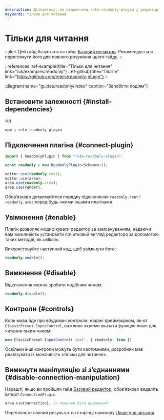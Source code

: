 ```yaml
---
description: Дізнайтеся, як підключити rete-readonly-plugin у редакторі вузлів, щоб зробити його вузли та з’єднання доступними лише для читання, за допомогою цього вичерпного гайду
keywords: тільки для читання
---
```


# Тільки для читання

::alert
Цей гайд базується на гайді [Базовий редактор](/uk/docs/guides/basic). Рекомендується переглянути його для повного розуміння цього гайду.
::

::references
:ref-example{title="Тільки для читання" link="/uk/examples/readonly"}
:ref-github{title="Плагін" link="https://github.com/retejs/readonly-plugin"}
::

:diagram{name="guides/readonly/index" caption="Запобігти подіям"}

## Встановити залежності {#install-dependencies}

:kit

```bash
npm i rete-readonly-plugin
```

## Підключення плагіна {#connect-plugin}

```ts
import { ReadonlyPlugin } from "rete-readonly-plugin";

const readonly = new ReadonlyPlugin<Schemes>();

editor.use(readonly.root);
editor.use(area);
area.use(readonly.area);
area.use(render);
```

Обов’язково дотримуйтеся порядку підключення `readonly.root` і `readonly.area` перед будь-якими іншими плагінами.

## Увімкнення {#enable}

Плагін дозволяє модифікувати редактор за замовчуванням, надаючи вам можливість установити початковий вигляд редактора за допомогою таких методів, як `addNode`.

Використовуйте наступний код, щоб увімкнути його:

```ts
readonly.enable();
```

## Вимкнення {#disable}

Відключення можна зробити подібним чином:

```ts
readonly.disable();
```

## Контроли {#controls}

Коли мова йде про вбудовані контроли, надані фреймворком, як-от `ClassicPreset.InputControl`, важливо окремо вказати функцію лише для читання таким чином:

```ts
new ClassicPreset.InputControl('text', { readonly: true })
```

Оскільки інші контроли можуть бути кастомними, розробник має реалізувати їх можливість «тільки для читання».

## Вимкнути маніпуляцію зі з’єднаннями {#disable-connection-manipulation}

Нарешті, якщо ви пройшли гайд [Базовий редактор](/uk/docs/guides/basic), обов’язково видаліть імпорт `ConnectionPlugin`.

```ts
area.use(connection); // повинен бути видалений
```

Перегляньте повний результат на сторінці прикладу [Лише для читання](/uk/examples/readonly).
